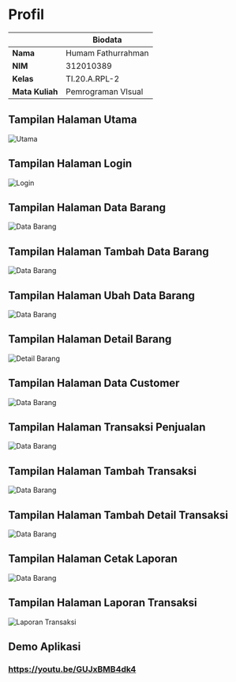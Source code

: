 # Profil

|                 | Biodata            |
| --------------- | ------------------ |
| **Nama**        | Humam Fathurrahman |
| **NIM**         | 312010389          |
| **Kelas**       | TI.20.A.RPL-2      |
| **Mata Kuliah** | Pemrograman VIsual |

## Tampilan Halaman Utama

![Utama](img/1PS.png)

## Tampilan Halaman Login

![Login](img/2PS.png)

## Tampilan Halaman Data Barang

![Data Barang](img/3PS.png)

## Tampilan Halaman Tambah Data Barang

![Data Barang](img/4PS.png)

## Tampilan Halaman Ubah Data Barang

![Data Barang](img/5PS.png)

## Tampilan Halaman Detail Barang

![Detail Barang](img/6PS.png)

## Tampilan Halaman Data Customer

![Data Barang](img/7PS.png)

## Tampilan Halaman Transaksi Penjualan

![Data Barang](img/8PS.png)

## Tampilan Halaman Tambah Transaksi

![Data Barang](img/9PS.png)

## Tampilan Halaman Tambah Detail Transaksi

![Data Barang](img/10PS.png)

## Tampilan Halaman Cetak Laporan

![Data Barang](img/11PS.png)

## Tampilan Halaman Laporan Transaksi

![Laporan Transaksi](img/12PS.png)

## Demo Aplikasi

### https://youtu.be/GUJxBMB4dk4
